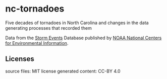 # nc-tornadoes

Five decades of tornadoes in North Carolina and changes in the data generating processes that recorded them

Data from the [Storm Events](http://www.ncdc.noaa.gov/stormevents/) Database published by [NOAA National Centers for Environmental Information](https://www.ncei.noaa.gov/about-us).


## Licenses

source files: MIT license
generated content: CC-BY 4.0
